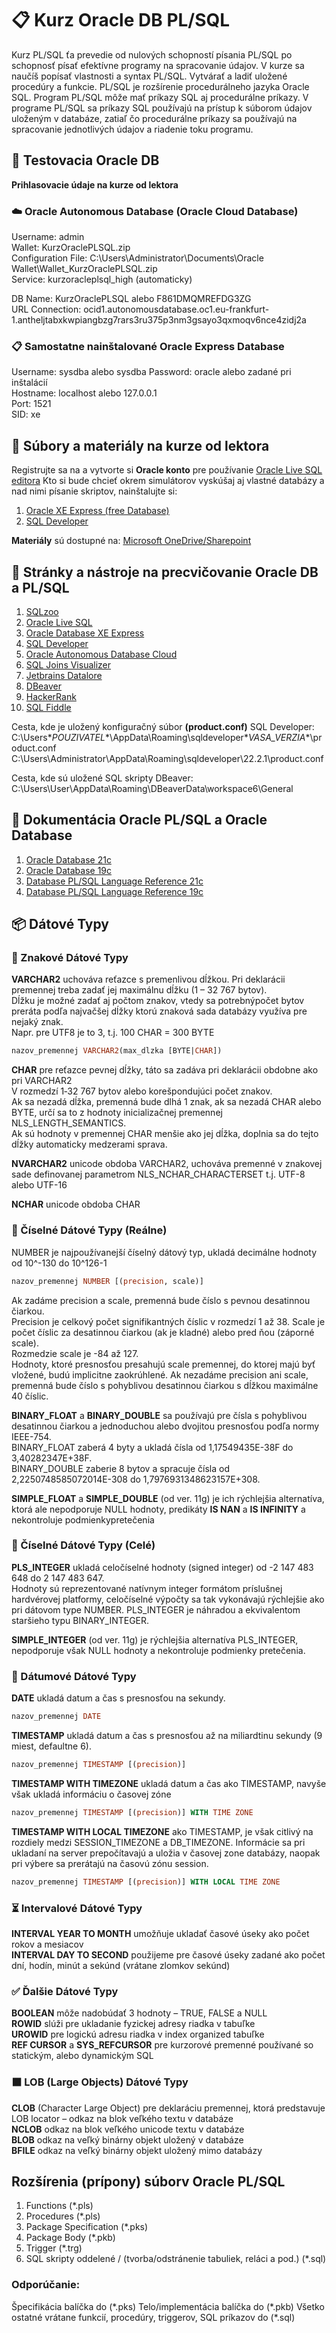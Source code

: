 # 📋 Kurz Oracle DB PL/SQL
Kurz PL/SQL ťa prevedie od nulových schopností písania PL/SQL po schopnosť písať efektívne programy na spracovanie údajov. V kurze sa naučíš popísať vlastnosti a syntax PL/SQL. Vytvárať a ladiť uložené procedúry a funkcie. PL/SQL je rozšírenie procedurálneho jazyka Oracle SQL. Program PL/SQL môže mať príkazy SQL aj procedurálne príkazy. V programe PL/SQL sa príkazy SQL používajú na prístup k súborom údajov uloženým v databáze, zatiaľ čo procedurálne príkazy sa používajú na spracovanie jednotlivých údajov a riadenie toku programu.

## 🧱 Testovacia Oracle DB 
**Prihlasovacie údaje na kurze od lektora**    

### ☁️ Oracle Autonomous Database (Oracle Cloud Database)
Username: admin  
Wallet: KurzOraclePLSQL.zip  
Configuration File: C:\Users\Administrator\Documents\Oracle Wallet\Wallet_KurzOraclePLSQL.zip  
Service: kurzoracleplsql_high (automaticky)  

DB Name: KurzOraclePLSQL alebo F861DMQMREFDG3ZG  
URL Connection: ocid1.autonomousdatabase.oc1.eu-frankfurt-1.antheljtabxkwpiangbzg7rars3ru375p3nm3gsayo3qxmoqv6nce4zidj2a  

### 📋 Samostatne nainštalované Oracle Express Database  
Username: sysdba alebo sysdba 
Password: oracle alebo zadané pri inštalácií  
Hostname: localhost alebo 127.0.0.1  
Port: 1521  
SID: xe  

## 📁 Súbory a materiály na kurze od lektora  
Registrujte sa na a vytvorte si **Oracle konto** pre používanie [Oracle Live SQL editora](https://livesql.oracle.com)
Kto si bude chcieť okrem simulátorov vyskúšaj aj vlastné databázy a nad nimi písanie skriptov, nainštalujte si:
1. [Oracle XE Express (free Database)](https://www.oracle.com/database/technologies/appdev/xe.html) 
2. [SQL Developer](https://www.oracle.com/database/sqldeveloper/)  
 
**Materiály** sú dostupné na: [Microsoft OneDrive/Sharepoint](https://vitask-my.sharepoint.com/:f:/g/personal/miroslav_vitask_onmicrosoft_com/ErD-ruCODExDnWXA1heKXhABKiTSIi4BC90Bw7QUow17vg?e=j3MsER)

## 🧰 Stránky a nástroje na precvičovanie Oracle DB a PL/SQL
1. [SQLzoo](https://sqlzoo.net/wiki/SQL_Tutorial)  
2. [Oracle Live SQL](https://livesql.oracle.com/apex/f?p=590:1000)
3. [Oracle Database XE Express](https://www.oracle.com/database/technologies/appdev/xe.html) 
3. [SQL Developer](https://www.oracle.com/database/sqldeveloper/) 
4. [Oracle Autonomous Database Cloud](https://www.oracle.com/autonomous-database/) 
5. [SQL Joins Visualizer](https://sql-joins.leopard.in.ua/)  
6. [Jetbrains Datalore](https://datalore.jetbrains.com)  
7. [DBeaver](https://dbeaver.io/)
8. [HackerRank](https://www.hackerrank.com/domains/sql)  
9. [SQL Fiddle](http://sqlfiddle.com/#!4/c0be1c/1)  

Cesta, kde je uložený konfiguračný súbor **(product.conf)** SQL Developer:
C:\Users\**POUZIVATEL**\AppData\Roaming\sqldeveloper\**VASA_VERZIA**\product.conf
C:\Users\Administrator\AppData\Roaming\sqldeveloper\22.2.1\product.conf

Cesta, kde sú uložené SQL skripty DBeaver:
C:\Users\User\AppData\Roaming\DBeaverData\workspace6\General

## 📔 Dokumentácia Oracle PL/SQL a Oracle Database
1. [Oracle Database 21c](https://docs.oracle.com/en/database/oracle/oracle-database/21/lnpls/index.html)
2. [Oracle Database 19c](https://docs.oracle.com/en/database/oracle/oracle-database/21/lnpls/index.html)
3. [Database PL/SQL Language Reference 21c](https://docs.oracle.com/en/database/oracle/oracle-database/21/development.html)  
4. [Database PL/SQL Language Reference 19c](https://docs.oracle.com/en/database/oracle/oracle-database/19/development.html)  

## 📦 Dátové Typy
### 🎰 Znakové Dátové Typy
**VARCHAR2** uchováva reťazce s premenlivou dĺžkou. Pri deklarácii premennej treba zadať jej maximálnu dĺžku (1 – 32 767 bytov).   
Dĺžku je možné zadať aj počtom znakov, vtedy sa potrebnýpočet bytov preráta podľa najvačšej dĺžky ktorú znaková sada databázy využíva pre nejaký znak.  
Napr. pre UTF8 je to 3, t.j. 100 CHAR = 300 BYTE  

```sql 
nazov_premennej VARCHAR2(max_dlzka [BYTE|CHAR]) 
```

**CHAR** pre reťazce pevnej dĺžky, táto sa zadáva pri deklarácii obdobne ako pri VARCHAR2  
V rozmedzí 1‐32 767 bytov alebo korešpondujúci počet znakov.  
Ak sa nezadá dĺžka, premenná  bude dlhá 1 znak, ak sa nezadá CHAR alebo BYTE, určí sa to z hodnoty inicializačnej premennej NLS_LENGTH_SEMANTICS.  
Ak sú hodnoty v premennej CHAR menšie ako jej dĺžka, doplnia sa do  tejto dĺžky automaticky medzerami sprava.  

**NVARCHAR2** unicode obdoba VARCHAR2, uchováva premenné v znakovej sade definovanej parametrom NLS_NCHAR_CHARACTERSET t.j. UTF-8 alebo UTF-16  

**NCHAR** unicode obdoba CHAR  

### 🎱 Číselné Dátové Typy (Reálne)
NUMBER je najpoužívanejší číselný dátový typ, ukladá decimálne hodnoty od 10^-130 do 10^126-1  

```sql
nazov_premennej NUMBER [(precision, scale)] 
```
  
Ak zadáme precision a scale, premenná bude číslo s pevnou desatinnou čiarkou.  
Precision je  celkový počet signifikantných číslic v rozmedzí 1 až 38. 
Scale je počet číslic za desatinnou čiarkou  (ak je kladné) alebo pred ňou (záporné scale).    
Rozmedzie scale je -84 až 127.  
Hodnoty, ktoré presnosťou presahujú scale premennej, do ktorej majú byť vložené, budú implicitne zaokrúhlené. Ak nezadáme precision ani scale, premenná bude číslo s pohyblivou desatinnou čiarkou s dĺžkou  maximálne 40 číslic.  

**BINARY_FLOAT** a **BINARY_DOUBLE** sa používajú pre čísla s pohyblivou desatinnou čiarkou a jednoduchou alebo dvojitou presnosťou podľa normy IEEE-754.   
BINARY_FLOAT zaberá 4 byty a ukladá čísla od 1,17549435E-38F do 3,40282347E+38F.  
BINARY_DOUBLE zaberie 8 bytov a spracuje čísla od 2,2250748585072014E-308 do 1,7976931348623157E+308.  

**SIMPLE_FLOAT** a **SIMPLE_DOUBLE** (od ver. 11g) je ich rýchlejšia alternatíva, ktorá ale nepodporuje NULL hodnoty, predikáty **IS NAN** a **IS INFINITY** a nekontroluje podmienkypretečenia

### 🎲 Číselné Dátové Typy (Celé)
**PLS_INTEGER** ukladá celočíselné hodnoty (signed integer) od -2 147 483 648 do 2 147 483 647.  
Hodnoty sú reprezentované natívnym integer formátom príslušnej hardvérovej platformy, celočíselné výpočty sa tak vykonávajú rýchlejšie ako pri dátovom type NUMBER. PLS_INTEGER je náhradou a ekvivalentom staršieho typu BINARY_INTEGER.  

**SIMPLE_INTEGER** (od ver. 11g) je rýchlejšia alternatíva PLS_INTEGER, nepodporuje však NULL hodnoty a nekontroluje podmienky pretečenia. 

### 📅 Dátumové Dátové Typy
**DATE** ukladá datum a čas s presnosťou na sekundy.  
```sql
nazov_premennej DATE 
```
**TIMESTAMP** ukladá datum a čas s presnosťou až na miliardtinu sekundy (9 miest, defaultne 6). 
```sql
nazov_premennej TIMESTAMP [(precision)]
```
**TIMESTAMP WITH TIMEZONE** ukladá datum a čas ako TIMESTAMP, navyše však ukladá  informáciu o časovej zóne 
```sql
nazov_premennej TIMESTAMP [(precision)] WITH TIME ZONE
```
**TIMESTAMP WITH LOCAL TIMEZONE** ako TIMESTAMP, je však citlivý na rozdiely medzi SESSION_TIMEZONE a DB_TIMEZONE. Informácie sa pri ukladaní na server prepočítavajú a uložia  v časovej zone databázy, naopak pri výbere sa prerátajú na časovú zónu session. 
```sql
nazov_premennej TIMESTAMP [(precision)] WITH LOCAL TIME ZONE
```

### ⏳ Intervalové Dátové Typy
**INTERVAL YEAR TO MONTH** umožňuje ukladať časové úseky ako počet rokov a mesiacov   
**INTERVAL DAY TO SECOND** použijeme pre časové úseky zadané ako počet dní, hodín, minút a sekúnd (vrátane zlomkov sekúnd) 

### ✅ Ďalšie Dátové Typy
**BOOLEAN** môže nadobúdať 3 hodnoty – TRUE, FALSE a NULL   
**ROWID** slúži pre ukladanie fyzickej adresy riadka v tabuľke    
**UROWID** pre logickú adresu riadka v index organized tabuľke   
**REF CURSOR** a **SYS_REFCURSOR** pre kurzorové premenné používané so statickým, alebo dynamickým SQL  

### ⬛ LOB (Large Objects) Dátové Typy
**CLOB** (Character Large Object) pre deklaráciu premennej, ktorá predstavuje LOB locator – odkaz na blok veľkého textu v databáze   
**NCLOB** odkaz na blok veľkého unicode textu v databáze   
**BLOB** odkaz na veľký binárny objekt uložený v databáze   
**BFILE** odkaz na veľký binárny objekt uložený mimo databázy  

## Rozšírenia (prípony) súborv Oracle PL/SQL
1. Functions (\*.pls)
2. Procedures (\*.pls)
3. Package Specification (\*.pks)
4. Package Body (\*.pkb)
5. Trigger (\*.trg)
5. SQL skripty oddelené / (tvorba/odstránenie tabuliek, reláci a pod.) (\*.sql)

### Odporúčanie:
Špecifikácia balíčka do (\*.pks)
Telo/implementácia balíčka do (\*.pkb)
Všetko ostatné vrátane funkcií, procedúry, triggerov, SQL príkazov do (\*.sql)
